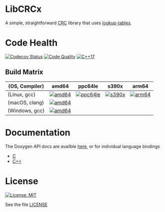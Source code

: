 # LibCRCx

A simple, straightforward [CRC](https://en.wikipedia.org/wiki/Cyclic_redundancy_check) library that uses [lookup-tables](https://en.wikipedia.org/wiki/Lookup_table).

# Code Health

[![Codecov Status](https://codecov.io/gh/cfriedt/crcx/branch/master/graph/badge.svg)](https://codecov.io/gh/cfriedt/crcx)
[![Code Quality](https://api.codacy.com/project/badge/Grade/2591b5d32ac84f1897b4a7e8d45d1544)](https://www.codacy.com/app/cfriedt/crcx?utm_source=github.com&amp;utm_medium=referral&amp;utm_content=cfriedt/crcx&amp;utm_campaign=Badge_Grade)
[![C++17](https://img.shields.io/badge/c%2B%2B17-compliant-blue)](https://en.wikipedia.org/wiki/C%2B%2B17)

## Build Matrix

| (OS, Compiler) | amd64            | ppc64le            | s390x            | arm64            |
|----------------|------------------|--------------------|------------------|------------------|
| (Linux, gcc)   | [![amd64][2]][1] | [![ppc64le][3]][1] | [![s390x][4]][1] | [![arm64][5]][1] |
| (macOS, clang) | [![amd64][6]][1] |                    |                  |                  |
| (Windows, gcc) | [![amd64][7]][1] |                    |                  |                  |

[1]: https://travis-ci.com/cfriedt/crcx
[2]: https://travis-matrix-badges.herokuapp.com/repos/cfriedt/crcx/branches/master/1?use_travis_com=true
[3]: https://travis-matrix-badges.herokuapp.com/repos/cfriedt/crcx/branches/master/2?use_travis_com=true
[4]: https://travis-matrix-badges.herokuapp.com/repos/cfriedt/crcx/branches/master/3?use_travis_com=true
[5]: https://travis-matrix-badges.herokuapp.com/repos/cfriedt/crcx/branches/master/4?use_travis_com=true
[6]: https://travis-matrix-badges.herokuapp.com/repos/cfriedt/crcx/branches/master/5?use_travis_com=true
[7]: https://travis-matrix-badges.herokuapp.com/repos/cfriedt/crcx/branches/master/6?use_travis_com=true

# Documentation

The Doxygen API docs are availble [here](https://cfriedt.github.io/crcx/), or for individual language bindings

* [C](https://cfriedt.github.io/crcx/crcx_8h.html)
* [C++](https://cfriedt.github.io/crcx/crc3x_8h.html)

# License

[![License: MIT](https://img.shields.io/badge/License-MIT-yellow.svg)](https://opensource.org/licenses/MIT)

See the file [LICENSE](https://github.com/cfriedt/crcx/blob/master/LICENSE)
